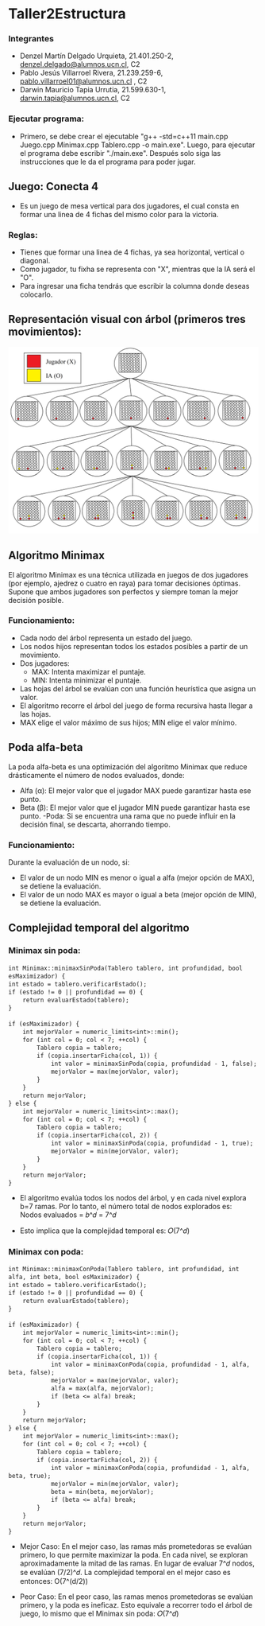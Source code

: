 # Taller2Estructura

### Integrantes

- Denzel Martín Delgado Urquieta, 21.401.250-2, denzel.delgado@alumnos.ucn.cl, C2
- Pablo Jesús Villarroel Rivera, 21.239.259-6, pablo.villarroel01@alumnos.ucn.cl , C2
- Darwin Mauricio Tapia Urrutia, 21.599.630-1, darwin.tapia@alumnos.ucn.cl, C2

### Ejecutar programa:

- Primero, se debe crear el ejecutable "g++ -std=c++11 main.cpp Juego.cpp Minimax.cpp Tablero.cpp -o main.exe". Luego, para ejecutar el programa debe escribir "./main.exe". Después solo siga las instrucciones que le da el programa para poder jugar.

## Juego: Conecta 4

- Es un juego de mesa vertical para dos jugadores, el cual consta en formar una linea de 4 fichas del mismo color para la victoria.

### Reglas:
- Tienes que formar una linea de 4 fichas, ya sea horizontal, vertical o diagonal.
- Como jugador, tu fixha se representa con "X", mientras que la IA será el "O".
- Para ingresar una ficha tendrás que escribir la columna donde deseas colocarlo.

## Representación visual con árbol (primeros tres movimientos):
<p align="center"><img src="https://github.com/DenzelD1/Taller2Estructura/blob/main/arbol%20conecta%204.png"/></p> 

## Algoritmo Minimax
El algoritmo Minimax es una técnica utilizada en juegos de dos jugadores (por ejemplo, ajedrez o cuatro en raya) para tomar decisiones óptimas. Supone que ambos jugadores son perfectos y siempre toman la mejor decisión posible.

### Funcionamiento:
- Cada nodo del árbol representa un estado del juego.
- Los nodos hijos representan todos los estados posibles a partir de un movimiento.
- Dos jugadores:
  - MAX: Intenta maximizar el puntaje.
  - MIN: Intenta minimizar el puntaje.
- Las hojas del árbol se evalúan con una función heurística que asigna un valor.
- El algoritmo recorre el árbol del juego de forma recursiva hasta llegar a las hojas.
- MAX elige el valor máximo de sus hijos; MIN elige el valor mínimo.

## Poda alfa-beta
La poda alfa-beta es una optimización del algoritmo Minimax que reduce drásticamente el número de nodos evaluados, donde:
- Alfa (α): El mejor valor que el jugador MAX puede garantizar hasta ese punto.
- Beta (β): El mejor valor que el jugador MIN puede garantizar hasta ese punto.
-Poda: Si se encuentra una rama que no puede influir en la decisión final, se descarta, ahorrando tiempo.

### Funcionamiento:
Durante la evaluación de un nodo, si:
- El valor de un nodo MIN es menor o igual a alfa (mejor opción de MAX), se detiene la evaluación.
- El valor de un nodo MAX es mayor o igual a beta (mejor opción de MIN), se detiene la evaluación.

## Complejidad temporal del algoritmo
### Minimax sin poda:

    int Minimax::minimaxSinPoda(Tablero tablero, int profundidad, bool esMaximizador) {
    int estado = tablero.verificarEstado();
    if (estado != 0 || profundidad == 0) {
        return evaluarEstado(tablero); 
    }

    if (esMaximizador) {
        int mejorValor = numeric_limits<int>::min();
        for (int col = 0; col < 7; ++col) { 
            Tablero copia = tablero;
            if (copia.insertarFicha(col, 1)) {
                int valor = minimaxSinPoda(copia, profundidad - 1, false);
                mejorValor = max(mejorValor, valor);
            }
        }
        return mejorValor;
    } else {
        int mejorValor = numeric_limits<int>::max();
        for (int col = 0; col < 7; ++col) {
            Tablero copia = tablero;
            if (copia.insertarFicha(col, 2)) {
                int valor = minimaxSinPoda(copia, profundidad - 1, true);
                mejorValor = min(mejorValor, valor);
            }
        }
        return mejorValor;
    }


- El algoritmo evalúa todos los nodos del árbol, y en cada nivel explora b=7 ramas. Por lo tanto, el número total de nodos explorados es: Nodos evaluados = 𝑏^𝑑 = 7^𝑑

- Esto implica que la complejidad temporal es: 𝑂(7^𝑑)

### Minimax con poda:

    int Minimax::minimaxConPoda(Tablero tablero, int profundidad, int alfa, int beta, bool esMaximizador) {
    int estado = tablero.verificarEstado();
    if (estado != 0 || profundidad == 0) {
        return evaluarEstado(tablero);
    }

    if (esMaximizador) {
        int mejorValor = numeric_limits<int>::min();
        for (int col = 0; col < 7; ++col) {
            Tablero copia = tablero;
            if (copia.insertarFicha(col, 1)) {
                int valor = minimaxConPoda(copia, profundidad - 1, alfa, beta, false);
                mejorValor = max(mejorValor, valor);
                alfa = max(alfa, mejorValor);
                if (beta <= alfa) break; 
            }
        }
        return mejorValor;
    } else {
        int mejorValor = numeric_limits<int>::max();
        for (int col = 0; col < 7; ++col) {
            Tablero copia = tablero;
            if (copia.insertarFicha(col, 2)) {
                int valor = minimaxConPoda(copia, profundidad - 1, alfa, beta, true);
                mejorValor = min(mejorValor, valor);
                beta = min(beta, mejorValor);
                if (beta <= alfa) break; 
            }
        }
        return mejorValor;
    }

- Mejor Caso:
En el mejor caso, las ramas más prometedoras se evalúan primero, lo que permite maximizar la poda. En cada nivel, se exploran aproximadamente la mitad de las ramas. En lugar de evaluar 7^𝑑 nodos, se evalúan (7/2)^𝑑.
La complejidad temporal en el mejor caso es entonces: O(7^(d/2))

- Peor Caso:
En el peor caso, las ramas menos prometedoras se evalúan primero, y la poda es ineficaz. Esto equivale a recorrer todo el árbol de juego, lo mismo que el Minimax sin poda: 𝑂(7^𝑑)
